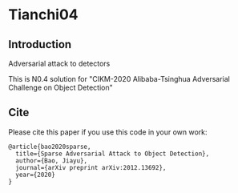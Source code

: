 # Tianchi04
## Introduction
Adversarial attack to detectors

This is N0.4 solution for "CIKM-2020 Alibaba-Tsinghua Adversarial Challenge on Object Detection"

## Cite
Please cite this paper if you use this code in your own work:
```
@article{bao2020sparse,
  title={Sparse Adversarial Attack to Object Detection},
  author={Bao, Jiayu},
  journal={arXiv preprint arXiv:2012.13692},
  year={2020}
}
```
